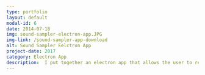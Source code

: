 ```yaml
---
type: portfolio
layout: default
modal-id: 6
date: 2014-07-18
img: sound-sampler-electron-app.JPG
img-link: /sound-sampler-app-download
alt: Sound Sampler Eelctron App
project-date: 2017
category: Electron App
description:  I put together an electron app that allows the user to record sounds, drag and drop sound files, trim samples and export as a zip file bundle to use in your favorite daw later. <a href="/sound-sampler-app-download">DOWNLOAD IT HERE</a>
---
```

